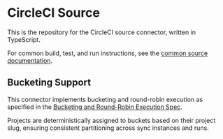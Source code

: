 # CircleCI Source

This is the repository for the CircleCI source connector, written in TypeScript.

For common build, test, and run instructions, see the [common source documentation](../README.md#common-development-instructions).

## Bucketing Support

This connector implements bucketing and round-robin execution as specified in the [Bucketing and Round-Robin Execution Spec](../../docs/specs/bucketing_round_robin_spec.md).

Projects are deterministically assigned to buckets based on their project slug, ensuring consistent partitioning across sync instances and runs.